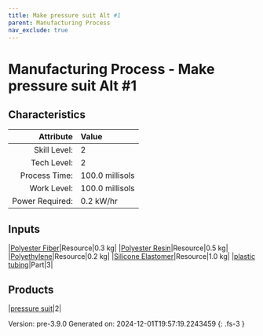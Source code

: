```yaml
---
title: Make pressure suit Alt #1
parent: Manufacturing Process
nav_exclude: true
---
```

# Manufacturing Process - Make pressure suit Alt #1


## Characteristics

| Attribute      | Value |
|--------:|:------|
|Skill Level:|2|
|Tech Level:|2|
|Process Time:|100.0 millisols|
|Work Level:|100.0 millisols|
|Power Required:|0.2 kW/hr|

## Inputs

|[Polyester Fiber](../resource/polyester-fiber.html)|Resource|0.3 kg|
|[Polyester Resin](../resource/polyester-resin.html)|Resource|0.5 kg|
|[Polyethylene](../resource/polyethylene.html)|Resource|0.2 kg|
|[Silicone Elastomer](../resource/silicone-elastomer.html)|Resource|1.0 kg|
|[plastic tubing](../part/plastic-tubing.html)|Part|3|

## Products

|[pressure suit](../part/pressure-suit.html)|2|


Version: pre-3.9.0 Generated on: 2024-12-01T19:57:19.2243459
{: .fs-3 }

